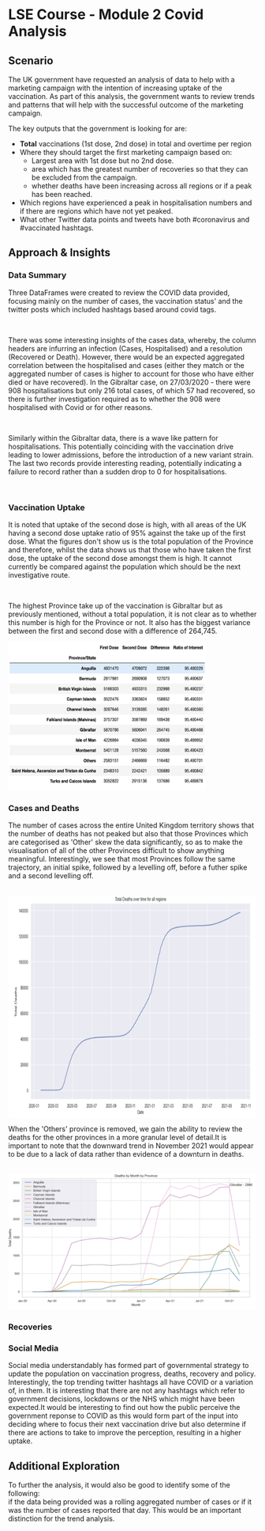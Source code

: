 <!DOCTYPE html>
<html>
<head>
  <link rel="stylesheet" href="styles.css"
 </head>
<body>
<h1>
LSE Course - Module 2 Covid Analysis</h1>

<h2>Scenario</h2>

The UK government have requested an analysis of data to help with a marketing campaign with the intention of increasing uptake of the vaccination.
As part of this analysis, the government wants to review trends and patterns that will help with the successful outcome of the marketing campaign.

The key outputs that the government is looking for are:<br>

- <b>Total</b> vaccinations (1st dose, 2nd dose) in total and overtime per region<br>
- Where they should target the first marketing campaign based on: <br>
  -  Largest area with 1st dose but no 2nd dose.<br>
  -  area which has the greatest number of recoveries so that they can be excluded from the campaign. <br>
  -  whether deaths have been increasing across all regions or if a peak has been reached.<br> 
-  Which regions have experienced a peak in hospitalisation numbers and if there are regions which have not yet peaked.
-  What other Twitter data points and tweets have both #coronavirus and #vaccinated hashtags.
  
<h2>Approach & Insights</h2>
<h3> Data Summary</h3>

<p>Three DataFrames were created to review the COVID data provided, focusing mainly on the number of cases, the vaccination status' and the twitter posts which included hashtags based around covid tags.</p> <br>
<p>There was some interesting insights of the cases data, whereby, the column headers are infurring an infection (Cases, Hospitalised) and a resolution (Recovered or Death). However, there would be an expected aggregated correlation between the hospitalised and cases (either they match or the aggregated number of cases is higher to account for those who have either died or have recovered). In the Gibraltar case, on 27/03/2020 - there were 908 hospitalisations but only 216 total cases, of which 57 had recovered, so there is further investigation required as to whether the 908 were hospitalised with Covid or for other reasons.</p><br>
<p>Similarly within the Gibraltar data, there is a wave like pattern for hospitalisations. This potentially coinciding with the vaccination drive leading to lower admissions, before the introduction of a new variant strain. The last two records provide interesting reading, potentially indicating a failure to record rather than a sudden drop to 0 for hospitalisations.</p><br>

<h3>Vaccination Uptake</h3>
<p>It is noted that uptake of the second dose is high, with all areas of the UK having a second dose uptake ratio of 95% against the take up of the first dose. What the figures don't show us is the total population of the Province and therefore, whilst the data shows us that those who have taken the first dose, the uptake of the second dose amongst them is high. It cannot currently be compared against the population which should be the next investigative route.</p><br>
<p> The highest Province take up of the vaccination is Gibraltar but as previously mentioned, without a total population, it is not clear as to whether this number is high for the Province or not. It also has the biggest variance between the first and second dose with a difference of 264,745.</p>

<img src="difference.jpg" style="width:400px;height:300px;">

<h3>Cases and Deaths</h3>

<p>The number of cases across the entire United Kingdom territory shows that the number of deaths has not peaked but also that those Provinces which are categorised as 'Other' skew the data significantly, so as to make the visualisation of all of the other Provinces difficult to show anything meaningful.
Interestingly, we see that most Provinces follow the same trajectory, an initial spike, followed by a levelling off, before a futher spike and a second levelling off.</p><br>

<img src="cum_deaths_all_regions.jpg" style=width:600px;height:450px align=center>

<p>When the 'Others' province is removed, we gain the ability to review the deaths for the other provinces in a more granular level of detail.It is important to note that the downward trend in November 2021 would appear to be due to a lack of data rather than evidence of a downturn in deaths.</p><br>

<img src="deaths_smoothed.jpg">

<h3>Recoveries</h3>




<h3>Social Media</h3>

<p>Social media understandably has formed part of governmental strategy to update the population on vaccination progress, deaths, recovery and policy. Interestingly, the top trending twitter hashtags all have COVID or a variation of, in them. It is interesting that there are not any hashtags which refer to government decisions, lockdowns or the NHS which might have been expected.It would be interesting to find out how the public perceive the government reponse to COVID as this would form part of the input into deciding where to focus their next vaccination drive but also determine if there are actions to take to improve the perception, resulting in a higher uptake.</p>


<h2>Additional Exploration</h2>

<p>To further the analysis, it would also be good to identify some of the following:<br>
<ls>if the data being provided was a rolling aggregated number of cases or if it was the number of cases reported that day. This would be an important distinction for the trend analysis.</p>


